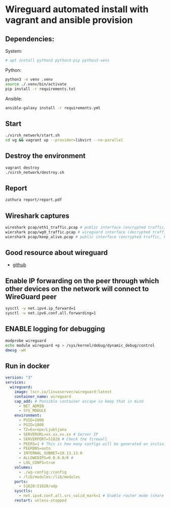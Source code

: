 # Wireguard automated install with vagrant and ansible provision


## Dependencies:
System:

```bash
# apt install python3 python3-pip python3-venv
```

Python:

```bash
python3 -m venv .venv
source ./.venv/bin/activate
pip install -r requirements.txt
```
Ansible:

```bash
ansible-galaxy install -r requirements.yml
```

## Start
```bash
./virsh_network/start.sh
cd vg && vagrant up --provider=libvirt --no-parallel
```

## Destroy the environment
```bash
vagrant destroy
./virsh_network/destroy.sh
```


## Report
```bash
zathura report/report.pdf
```

## Wireshark captures
```bash
wireshark pcap/eth1_traffic.pcap # public interface (encrypted traffic)
wiershark pcap/wg0_traffic.pcap # wireguard interface (decrypted traffic)
wiershark pcap/keep_alive.pcap # public interface (encrypted traffic, keepalive packets)
```

## Good resource about wireguard
- [github](https://github.com/pirate/wireguard-docs)

## Enable IP forwarding on the peer through which other devices on the network will connect to WireGuard peer
```bash
sysctl -w net.ipv4.ip_forward=1
sysctl -w net.ipv6.conf.all.forwarding=1
```

## ENABLE logging for debugging
```bash
modprobe wireguard
echo module wireguard +p > /sys/kernel/debug/dynamic_debug/control
dmesg -wH
```

## Run in docker
```yml
version: "3"
services:
  wireguard:
    image: lscr.io/linuxserver/wireguard:latest
    container_name: wireguard
    cap_add: # Possible container escape so keep that in mind
      - NET_ADMIN
      - SYS_MODULE
    environment:
      - PUID=1000
      - PGID=1000
      - TZ=Europe/Ljubljana
      - SERVERURL=xx.xx.xx.xx # Server IP
      - SERVERPORT=51820 # Check the firewall 
      - PEERS=1 # This is how many configs will be generated on initial start of container
      - PEERDNS=auto 
      - INTERNAL_SUBNET=10.13.13.0
      - ALLOWEDIPS=0.0.0.0/0 #
      - LOG_CONFS=true
    volumes:
      - ./wg-config:/config
      - /lib/modules:/lib/modules
    ports:
      - 51820:51820/udp
    sysctls:
      - net.ipv4.conf.all.src_valid_mark=1 # Enable router mode (share local network)
    restart: unless-stopped
```
